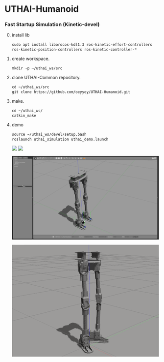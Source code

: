 # UTHAI-Humanoid

### Fast Startup Simulation (Kinetic-devel)

0. install lib
    ```
    sudo apt install liborocos-kdl1.3 ros-kinetic-effort-controllers ros-kinetic-position-controllers ros-kinetic-controller-*
    ```
1. create workspace.
    ```
    mkdir -p ~/uthai_ws/src
    ```
1. clone UTHAI-Common repository.
    ```
    cd ~/uthai_ws/src
    git clone https://github.com/oeyyey/UTHAI-Humanoid.git
    ```
2. make.
    ```
    cd ~/uthai_ws/
    catkin_make
    ```
3. demo
    ```
    source ~/uthai_ws/devel/setup.bash
    roslaunch uthai_simulation uthai_demo.launch
    ```    
    ![](https://github.com/oeyyey/UTHAI-Humanoid/blob/master/Tutorial/one.png?raw=true)
    ![](https://github.com/oeyyey/UTHAI-Humanoid/blob/master/Tutorial/two.png?raw=true)

    ![](https://github.com/UTHAI-Humanoid/UTHAI-Documents/blob/master/repo-images/uthai_gazebo_sim.png?raw=true)

    ![](https://github.com/UTHAI-Humanoid/UTHAI-Documents/blob/master/repo-images/uthai_gazebo_sim.gif?raw=true)

    
